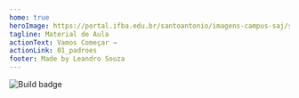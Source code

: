 ```yaml
---
home: true
heroImage: https://portal.ifba.edu.br/santoantonio/imagens-campus-saj/santoantoniodejesus160x240px.jpg
tagline: Material de Aula
actionText: Vamos Começar →
actionLink: 01_padroes
footer: Made by Leandro Souza 
---
```


![Build badge](https://github.com/leandro-costa/vuepressppr/actions/workflows/node.js.yml/badge.svg)
